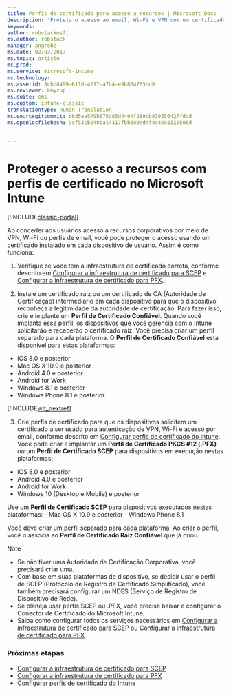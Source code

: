 ```yaml
---
title: Perfis de certificado para acesso a recursos | Microsoft Docs
description: "Proteja o acesso ao email, Wi-Fi e VPN com um certificado instalado em cada dispositivo do usuário."
keywords: 
author: robstackmsft
ms.author: robstack
manager: angrobe
ms.date: 02/03/2017
ms.topic: article
ms.prod: 
ms.service: microsoft-intune
ms.technology: 
ms.assetid: 8cbb8499-611d-4217-a7b4-e9b864785dd0
ms.reviewer: kmyrup
ms.suite: ems
ms.custom: intune-classic
translationtype: Human Translation
ms.sourcegitcommit: b6d5ea579b675d85d4404f289db83055642ffddd
ms.openlocfilehash: 9cf53cb240ba14317fbb680ad4f4c40c8320506d


---
```


# <a name="secure-resource-access-with-certificate-profiles-in-microsoft-intune"></a>Proteger o acesso a recursos com perfis de certificado no Microsoft Intune

[!INCLUDE[classic-portal](../includes/classic-portal.md)]

Ao conceder aos usuários acesso a recursos corporativos por meio de VPN, Wi-Fi ou perfis de email, você pode proteger o acesso usando um certificado instalado em cada dispositivo de usuário. Assim é como funciona:

1. Verifique se você tem a infraestrutura de certificado correta, conforme descrito em [Configurar a infraestrutura de certificado para SCEP](configure-certificate-infrastructure-for-scep.md) e [Configurar a infraestrutura de certificado para PFX](configure-certificate-infrastructure-for-pfx.md).

2. Instale um certificado raiz ou um certificado de CA (Autoridade de Certificação) intermediário em cada dispositivo para que o dispositivo reconheça a legitimidade da autoridade de certificação. Para fazer isso, crie e implante um **Perfil de Certificado Confiável**. Quando você implanta esse perfil, os dispositivos que você gerencia com o Intune solicitarão e receberão o certificado raiz. Você precisa criar um perfil separado para cada plataforma. O **Perfil de Certificado Confiável** está disponível para estas plataformas:
 -  iOS 8.0 e posterior
 -  Mac OS X 10.9 e posterior
 -  Android 4.0 e posterior
 -  Android for Work
 -  Windows 8.1 e posterior
 -  Windows Phone 8.1 e posterior

[!INCLUDE[wit_nextref](../includes/afw_rollout_disclaimer.md)]

3. Crie perfis de certificado para que os dispositivos solicitem um certificado a ser usado para autenticação de VPN, Wi-Fi e acesso por email, conforme descrito em [Configurar perfis de certificado do Intune](configure-intune-certificate-profiles.md). Você pode criar e implantar um **Perfil de Certificado PKCS #12 (.PFX)** *ou* um **Perfil de Certificado SCEP** para dispositivos em execução nestas plataformas:

  -  iOS 8.0 e posterior
  -  Android 4.0 e posterior
  -  Android for Work
  -  Windows 10 (Desktop e Mobile) e posterior

  Use um **Perfil de Certificado SCEP** para dispositivos executados nestas plataformas:
    -   Mac OS X 10.9 e posterior
    -   Windows Phone 8.1

Você deve criar um perfil separado para cada plataforma. Ao criar o perfil, você o associa ao **Perfil de Certificado Raiz Confiável** que já criou.

> [!NOTE]           
> - Se não tiver uma Autoridade de Certificação Corporativa, você precisará criar uma.
>- Com base em suas plataformas de dispositivo, se decidir usar o perfil de SCEP (Protocolo de Registro de Certificado Simplificado), você também precisará configurar um NDES (Serviço de Registro de Dispositivo de Rede).
>-  Se planeja usar perfis SCEP ou .PFX, você precisa baixar e configurar o Conector de Certificado do Microsoft Intune.
>-  Saiba como configurar todos os serviços necessários em [Configurar a infraestrutura de certificado para SCEP](configure-certificate-infrastructure-for-scep.md) ou [Configurar a infraestrutura de certificado para PFX](configure-certificate-infrastructure-for-pfx.md).

### <a name="next-steps"></a>Próximas etapas
- [Configurar a infraestrutura de certificado para SCEP](configure-certificate-infrastructure-for-scep.md)
- [Configurar a infraestrutura de certificado para PFX](configure-certificate-infrastructure-for-pfx.md)
- [Configurar perfis de certificado do Intune](configure-intune-certificate-profiles.md)



<!--HONumber=Dec16_HO2-->


